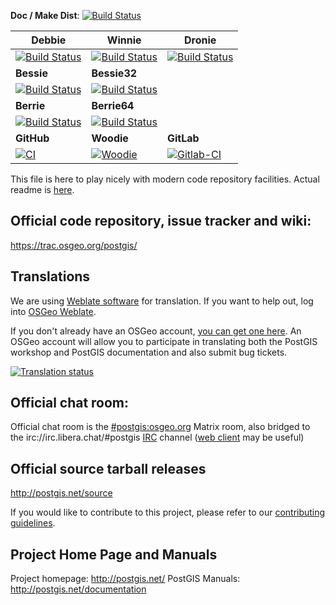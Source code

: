 **Doc / Make Dist**: [![Build Status](https://debbie.postgis.net/buildStatus/icon?job=PostGIS_Make_Dist%2Flabel%3Ddebbie)](https://debbie.postgis.net/view/PostGIS/job/PostGIS_Make_Dist/label=debbie/)


| **Debbie** | **Winnie** | **Dronie** |
| ---------  | ---------- | ---------  |
| [![Build Status](https://debbie.postgis.net/buildStatus/icon?job=PostGIS_trunk)](https://debbie.postgis.net/view/PostGIS/job/PostGIS_trunk/) | [![Build Status](https://winnie.postgis.net/buildStatus/icon?job=PostGIS_trunk)](https://winnie.postgis.net/view/PostGIS/job/PostGIS_trunk/) | [![Build Status](https://dronie.osgeo.org/api/badges/postgis/postgis/status.svg?branch=master)](https://dronie.osgeo.org/postgis/postgis?branch=master) ||
| **Bessie** | **Bessie32** |
|  [![Build Status](https://debbie.postgis.net/buildStatus/icon?job=PostGIS_Worker_Run%2Flabel%3Dbessie)](https://debbie.postgis.net/view/PostGIS/job/PostGIS_Worker_Run/label=bessie/) |  [![Build Status](https://debbie.postgis.net/buildStatus/icon?job=PostGIS_Worker_Run%2Flabel%3Dbessie32)](https://debbie.postgis.net/view/PostGIS/job/PostGIS_Worker_Run/label=bessie32/) |
| **Berrie** | **Berrie64** |
|  [![Build Status](https://debbie.postgis.net/buildStatus/icon?job=PostGIS_Worker_Run/label=berrie&build=last:${params.reference=refs/heads/master})](https://debbie.postgis.net/view/PostGIS/job/PostGIS_Worker_Run/label=berrie/) |  [![Build Status](https://debbie.postgis.net/buildStatus/icon?job=PostGIS_Worker_Run/label=berrie64&build=last:${params.reference=refs/heads/master})](https://debbie.postgis.net/view/PostGIS/job/PostGIS_Worker_Run/label=berrie64/) | ||
| **GitHub** | **Woodie** | **GitLab**
| [![CI](https://github.com/postgis/postgis/actions/workflows/ci.yml/badge.svg?branch=master)](https://github.com/postgis/postgis/actions?query=branch%3Amaster) | [![Woodie](https://woodie.osgeo.org/api/badges/postgis/postgis/status.svg?branch=master)](https://woodie.osgeo.org/postgis/postgis/branches/master) | [![Gitlab-CI](https://gitlab.com/postgis/postgis/badges/master/pipeline.svg)](https://gitlab.com/postgis/postgis/commits/master) | ||

This file is here to play nicely with modern code repository facilities.
Actual readme is [here](README.postgis).

## Official code repository, issue tracker and wiki:
https://trac.osgeo.org/postgis/

## Translations
We are using [Weblate software](https://weblate.org) for translation.  If you want to help out, log into [OSGeo Weblate](https://weblate.osgeo.org/projects/postgis/).

If you don't already have an OSGeo account, [you can get one here](https://id.osgeo.org/ldap/create). An OSGeo account will allow you to participate in translating both the PostGIS workshop and PostGIS documentation and also submit bug tickets.

<a href="https://weblate.osgeo.org/engage/postgis/">
<img src="https://weblate.osgeo.org/widgets/postgis/-/287x66-grey.png" alt="Translation status" />
</a>

## Official chat room:

Official chat room is the [#postgis:osgeo.org](https://matrix.to/#/#postgis:osgeo.org)
Matrix room, also bridged to the irc://irc.libera.chat/#postgis
[IRC](https://en.wikipedia.org/wiki/Comparison_of_Internet_Relay_Chat_clients) channel
([web client](https://web.libera.chat/#postgis) may be useful)

## Official source tarball releases

http://postgis.net/source

If you would like to contribute to this project, please refer to our
[contributing guidelines](CONTRIBUTING.md).

## Project Home Page and Manuals
Project homepage: http://postgis.net/
PostGIS Manuals: http://postgis.net/documentation

